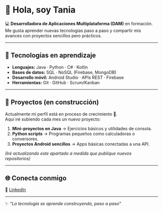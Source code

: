 # 👋 Hola, soy Tania  

💻 **Desarrolladora de Aplicaciones Multiplataforma (DAM)** en formación.  
Me gusta aprender nuevas tecnologías paso a paso y compartir mis avances con proyectos sencillos pero prácticos.  

---

## 🚀 Tecnologías en aprendizaje
- **Lenguajes:** Java · Python · C# · Kotlin  
- **Bases de datos:** SQL · NoSQL (Firebase, MongoDB)  
- **Desarrollo móvil:** Android Studio · APIs REST · Firebase  
- **Herramientas:** Git · GitHub · Scrum/Kanban  

---

## 📌 Proyectos (en construcción)
Actualmente mi perfil está en proceso de crecimiento 🚀.  
Aquí iré subiendo cada mes un nuevo proyecto:  

1. **Mini-proyectos en Java** → Ejercicios básicos y utilidades de consola.  
2. **Python scripts** → Programas pequeños como calculadoras o conversores.  
3. **Proyectos Android sencillos** → Apps básicas conectadas a una API.  

*(Iré actualizando este apartado a medida que publique nuevos repositorios)*  

---

## 🌐 Conecta conmigo
🔗 [LinkedIn](https://www.linkedin.com/in/tania-paz-novelle/)  

---
✨ *“La tecnología se aprende construyendo, paso a paso”*  
